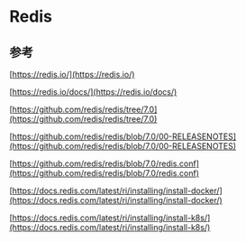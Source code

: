 Redis
===

## 参考

[https://redis.io/](https://redis.io/)

[https://redis.io/docs/](https://redis.io/docs/)

[https://github.com/redis/redis/tree/7.0](https://github.com/redis/redis/tree/7.0)

[https://github.com/redis/redis/blob/7.0/00-RELEASENOTES](https://github.com/redis/redis/blob/7.0/00-RELEASENOTES)

[https://github.com/redis/redis/blob/7.0/redis.conf](https://github.com/redis/redis/blob/7.0/redis.conf)


[https://docs.redis.com/latest/ri/installing/install-docker/](https://docs.redis.com/latest/ri/installing/install-docker/)

[https://docs.redis.com/latest/ri/installing/install-k8s/](https://docs.redis.com/latest/ri/installing/install-k8s/)